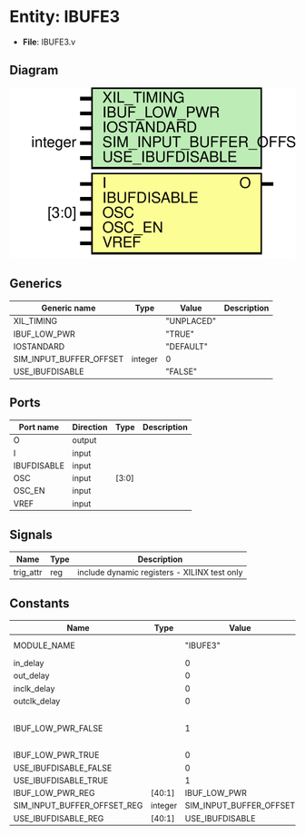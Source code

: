 # Entity: IBUFE3

- **File**: IBUFE3.v
## Diagram

![Diagram](IBUFE3.svg "Diagram")
## Generics

| Generic name            | Type    | Value      | Description |
| ----------------------- | ------- | ---------- | ----------- |
| XIL_TIMING              |         | "UNPLACED" |             |
| IBUF_LOW_PWR            |         | "TRUE"     |             |
| IOSTANDARD              |         | "DEFAULT"  |             |
| SIM_INPUT_BUFFER_OFFSET | integer | 0          |             |
| USE_IBUFDISABLE         |         | "FALSE"    |             |
## Ports

| Port name   | Direction | Type  | Description |
| ----------- | --------- | ----- | ----------- |
| O           | output    |       |             |
| I           | input     |       |             |
| IBUFDISABLE | input     |       |             |
| OSC         | input     | [3:0] |             |
| OSC_EN      | input     |       |             |
| VREF        | input     |       |             |
## Signals

| Name      | Type | Description                                    |
| --------- | ---- | ---------------------------------------------- |
| trig_attr | reg  |  include dynamic registers - XILINX test only  |
## Constants

| Name                        | Type    | Value                   | Description                         |
| --------------------------- | ------- | ----------------------- | ----------------------------------- |
| MODULE_NAME                 |         | "IBUFE3"                |  define constants                   |
| in_delay                    |         | 0                       |                                     |
| out_delay                   |         | 0                       |                                     |
| inclk_delay                 |         | 0                       |                                     |
| outclk_delay                |         | 0                       |                                     |
| IBUF_LOW_PWR_FALSE          |         | 1                       |  Parameter encodings and registers  |
| IBUF_LOW_PWR_TRUE           |         | 0                       |                                     |
| USE_IBUFDISABLE_FALSE       |         | 0                       |                                     |
| USE_IBUFDISABLE_TRUE        |         | 1                       |                                     |
| IBUF_LOW_PWR_REG            | [40:1]  | IBUF_LOW_PWR            |                                     |
| SIM_INPUT_BUFFER_OFFSET_REG | integer | SIM_INPUT_BUFFER_OFFSET |                                     |
| USE_IBUFDISABLE_REG         | [40:1]  | USE_IBUFDISABLE         |                                     |
